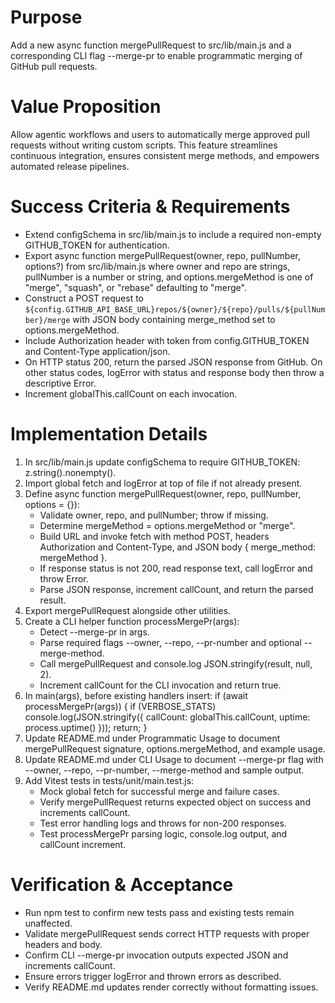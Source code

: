 # Purpose
Add a new async function mergePullRequest to src/lib/main.js and a corresponding CLI flag --merge-pr to enable programmatic merging of GitHub pull requests.

# Value Proposition
Allow agentic workflows and users to automatically merge approved pull requests without writing custom scripts. This feature streamlines continuous integration, ensures consistent merge methods, and empowers automated release pipelines.

# Success Criteria & Requirements
* Extend configSchema in src/lib/main.js to include a required non-empty GITHUB_TOKEN for authentication.
* Export async function mergePullRequest(owner, repo, pullNumber, options?) from src/lib/main.js
  where owner and repo are strings, pullNumber is a number or string, and options.mergeMethod is one of "merge", "squash", or "rebase" defaulting to "merge".
* Construct a POST request to `${config.GITHUB_API_BASE_URL}repos/${owner}/${repo}/pulls/${pullNumber}/merge`
  with JSON body containing merge_method set to options.mergeMethod.
* Include Authorization header with token from config.GITHUB_TOKEN and Content-Type application/json.
* On HTTP status 200, return the parsed JSON response from GitHub. On other status codes, logError with status and response body then throw a descriptive Error.
* Increment globalThis.callCount on each invocation.

# Implementation Details
1. In src/lib/main.js update configSchema to require GITHUB_TOKEN: z.string().nonempty().
2. Import global fetch and logError at top of file if not already present.
3. Define async function mergePullRequest(owner, repo, pullNumber, options = {}):
   - Validate owner, repo, and pullNumber; throw if missing.
   - Determine mergeMethod = options.mergeMethod or "merge".
   - Build URL and invoke fetch with method POST, headers Authorization and Content-Type, and JSON body { merge_method: mergeMethod }.
   - If response status is not 200, read response text, call logError and throw Error.
   - Parse JSON response, increment callCount, and return the parsed result.
4. Export mergePullRequest alongside other utilities.
5. Create a CLI helper function processMergePr(args):
   - Detect --merge-pr in args.
   - Parse required flags --owner, --repo, --pr-number and optional --merge-method.
   - Call mergePullRequest and console.log JSON.stringify(result, null, 2).
   - Increment callCount for the CLI invocation and return true.
6. In main(args), before existing handlers insert:
   if (await processMergePr(args)) { if (VERBOSE_STATS) console.log(JSON.stringify({ callCount: globalThis.callCount, uptime: process.uptime() })); return; }
7. Update README.md under Programmatic Usage to document mergePullRequest signature, options.mergeMethod, and example usage.
8. Update README.md under CLI Usage to document --merge-pr flag with --owner, --repo, --pr-number, --merge-method and sample output.
9. Add Vitest tests in tests/unit/main.test.js:
   - Mock global fetch for successful merge and failure cases.
   - Verify mergePullRequest returns expected object on success and increments callCount.
   - Test error handling logs and throws for non-200 responses.
   - Test processMergePr parsing logic, console.log output, and callCount increment.

# Verification & Acceptance
* Run npm test to confirm new tests pass and existing tests remain unaffected.
* Validate mergePullRequest sends correct HTTP requests with proper headers and body.
* Confirm CLI --merge-pr invocation outputs expected JSON and increments callCount.
* Ensure errors trigger logError and thrown errors as described.
* Verify README.md updates render correctly without formatting issues.